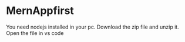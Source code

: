 # MernAppfirst

You need nodejs installed in your pc.
Download the zip file and unzip it.
Open the file in vs code